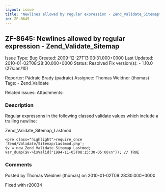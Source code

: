 ```yaml
---
layout: issue
title: "Newlines allowed by regular expression - Zend_Validate_Sitemap"
id: ZF-8645
---
```


ZF-8645: Newlines allowed by regular expression - Zend\_Validate\_Sitemap
-------------------------------------------------------------------------

 Issue Type: Bug Created: 2009-12-27T13:03:31.000+0000 Last Updated: 2010-01-02T08:28:30.000+0000 Status: Resolved Fix version(s): - 1.10.0 (27/Jan/10)
 
 Reporter:  Pádraic Brady (padraic)  Assignee:  Thomas Weidner (thomas)  Tags: - Zend\_Validate
 
 Related issues: 
 Attachments: 
### Description

Regular expressons in the following classed validate values which include a trailing newline:

Zend\_Validate\_Sitemap\_Lastmod

 
    <pre class="highlight">require_once 'Zend/Validate/Sitemap/Lastmod.php';
    $v = new Zend_Validate_Sitemap_Lastmod;
    var_dump($v->isValid("1994-11-05T08:15:30-05:00\n")); // TRUE

 

 

### Comments

Posted by Thomas Weidner (thomas) on 2010-01-02T08:28:30.000+0000

Fixed with r20034

 

 